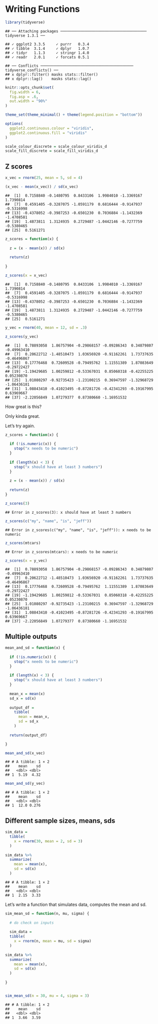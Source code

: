 Writing Functions
================

``` r
library(tidyverse)
```

    ## ── Attaching packages ─────────────────────────────────────── tidyverse 1.3.1 ──

    ## ✓ ggplot2 3.3.5     ✓ purrr   0.3.4
    ## ✓ tibble  3.1.4     ✓ dplyr   1.0.7
    ## ✓ tidyr   1.1.3     ✓ stringr 1.4.0
    ## ✓ readr   2.0.1     ✓ forcats 0.5.1

    ## ── Conflicts ────────────────────────────────────────── tidyverse_conflicts() ──
    ## x dplyr::filter() masks stats::filter()
    ## x dplyr::lag()    masks stats::lag()

``` r
knitr::opts_chunk$set(
  fig.width = 6,
  fig.asp = .6,
  out.width = "90%"
)

theme_set(theme_minimal() + theme(legend.position = "bottom"))

options(
  ggplot2.continuous.colour = "viridis",
  ggplot2.continuous.fill = "viridis"
)

scale_colour_discrete = scale_colour_viridis_d
scale_fill_discrete = scale_fill_viridis_d
```

## Z scores

``` r
x_vec = rnorm(25, mean = 5, sd = 4)

(x_vec - mean(x_vec)) / sd(x_vec)
```

    ##  [1]  0.7158840 -0.1480795  0.8433106  1.9984010 -1.3369167  1.7390814
    ##  [7]  0.4591405 -0.3287075 -1.0591179  0.6816444 -0.9147937 -0.5316998
    ## [13] -0.4378052 -0.3987253 -0.6501230  0.7036884 -1.1432369 -1.4708581
    ## [19]  1.4873811  1.3124935  0.2729487 -1.0442146 -0.7277759 -0.5380465
    ## [25]  0.5161271

``` r
z_scores = function(x) {
  
  z = (x - mean(x)) / sd(x)
  
  return(z)
  
}

z_scores(x = x_vec)
```

    ##  [1]  0.7158840 -0.1480795  0.8433106  1.9984010 -1.3369167  1.7390814
    ##  [7]  0.4591405 -0.3287075 -1.0591179  0.6816444 -0.9147937 -0.5316998
    ## [13] -0.4378052 -0.3987253 -0.6501230  0.7036884 -1.1432369 -1.4708581
    ## [19]  1.4873811  1.3124935  0.2729487 -1.0442146 -0.7277759 -0.5380465
    ## [25]  0.5161271

``` r
y_vec = rnorm(40, mean = 12, sd = .3)

z_scores(y_vec)
```

    ##  [1]  0.78893058  1.86757904 -0.29868157 -0.09286343  0.34879807 -0.49963410
    ##  [7]  0.20622712 -1.48510473  1.03656920 -0.91162261  1.73737635 -0.46496867
    ## [13]  0.17776468  0.72609528 -0.79495762  1.11551389  1.87083649 -0.29722427
    ## [19] -1.19429685  1.00259812 -0.53367031  0.85060318 -0.42255225  0.05230870
    ## [25]  1.01080297 -0.92735423 -1.23100215  0.36947597 -1.32968729 -1.06436181
    ## [31]  1.08843410 -0.41023495 -0.87281726 -0.42341293 -0.19167995  0.63969667
    ## [37] -2.22056849  1.07279377  0.87380660 -1.16951532

How great is this?

Only kinda great.

Let’s try again.

``` r
z_scores = function(x) {
  
  if (!is.numeric(x)) {
    stop("x needs to be numeric")
  }
  
  if (length(x) < 3) {
    stop("x should have at least 3 numbers")
  }
  
  z = (x - mean(x)) / sd(x)
  
  return(z)
}
```

``` r
z_scores(3)
```

    ## Error in z_scores(3): x should have at least 3 numbers

``` r
z_scores(c("my", "name", "is", "jeff"))
```

    ## Error in z_scores(c("my", "name", "is", "jeff")): x needs to be numeric

``` r
z_scores(mtcars)
```

    ## Error in z_scores(mtcars): x needs to be numeric

``` r
z_scores(x = y_vec)
```

    ##  [1]  0.78893058  1.86757904 -0.29868157 -0.09286343  0.34879807 -0.49963410
    ##  [7]  0.20622712 -1.48510473  1.03656920 -0.91162261  1.73737635 -0.46496867
    ## [13]  0.17776468  0.72609528 -0.79495762  1.11551389  1.87083649 -0.29722427
    ## [19] -1.19429685  1.00259812 -0.53367031  0.85060318 -0.42255225  0.05230870
    ## [25]  1.01080297 -0.92735423 -1.23100215  0.36947597 -1.32968729 -1.06436181
    ## [31]  1.08843410 -0.41023495 -0.87281726 -0.42341293 -0.19167995  0.63969667
    ## [37] -2.22056849  1.07279377  0.87380660 -1.16951532

## Multiple outputs

``` r
mean_and_sd = function(x) {
  
  if (!is.numeric(x)) {
    stop("x needs to be numeric")
  }
  
  if (length(x) < 3) {
    stop("x should have at least 3 numbers")
  }
  
  mean_x = mean(x)
  sd_x = sd(x)
  
  output_df =
    tibble(
      mean = mean_x,
      sd = sd_x
    )
  
  return(output_df)

}

mean_and_sd(x_vec)
```

    ## # A tibble: 1 × 2
    ##    mean    sd
    ##   <dbl> <dbl>
    ## 1  5.19  4.32

``` r
mean_and_sd(y_vec)
```

    ## # A tibble: 1 × 2
    ##    mean    sd
    ##   <dbl> <dbl>
    ## 1  12.0 0.276

## Different sample sizes, means, sds

``` r
sim_data =
  tibble(
    x = rnorm(30, mean = 2, sd = 3)
  )
  
sim_data %>%
  summarize(
    mean = mean(x),
    sd = sd(x)
  )
```

    ## # A tibble: 1 × 2
    ##    mean    sd
    ##   <dbl> <dbl>
    ## 1  2.15  3.33

Let’s write a function that simulates data, computes the mean and sd.

``` r
sim_mean_sd = function(n, mu, sigma) {
  
  # do check on inputs
  
  sim_data =
  tibble(
    x = rnorm(n, mean = mu, sd = sigma)
  )
  
sim_data %>%
  summarize(
    mean = mean(x),
    sd = sd(x)
  )
  
}


sim_mean_sd(n = 30, mu = 4, sigma = 3)
```

    ## # A tibble: 1 × 2
    ##    mean    sd
    ##   <dbl> <dbl>
    ## 1  3.66  3.59
